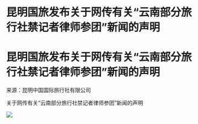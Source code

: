 # 昆明国旅发布关于网传有关“云南部分旅行社禁记者律师参团”新闻的声明

# 昆明国旅发布关于网传有关“云南部分旅行社禁记者律师参团”新闻的声明

来源：昆明中国国际旅行社有限公司

关于网传有关“云南部分旅行社禁记者律师参团”新闻的声明

![](https://inews.gtimg.com/om_bt/OtMVHHHohfWwpnDPJKmuVFFwUgpJO6tdUKYZGqMdHfWhIAA/1000)

